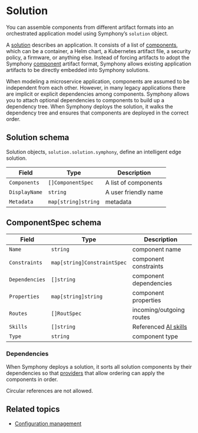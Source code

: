 # Solution

You can assemble components from different artifact formats into an orchestrated application model using Symphony’s `solution` object.

A [solution](../concepts/unified-object-model/solution.md) describes an application. It consists of a list of [components](../concepts/unified-object-model/solution.md#componentspec), which can be a container, a Helm chart, a Kubernetes artifact file, a security policy, a firmware, or anything else. Instead of forcing artifacts to adopt the Symphony [component](../concepts/unified-object-model/solution.md#componentspec) artifact format, Symphony allows existing application artifacts to be directly embedded into Symphony solutions.

When modeling a microservice application, components are assumed to be independent from each other. However, in many legacy applications there are implicit or explicit dependencies among components. Symphony allows you to attach optional dependencies to components to build up a dependency tree. When Symphony deploys the solution, it walks the dependency tree and ensures that components are deployed in the correct order.

## Solution schema

Solution objects, `solution.solution.symphony`, define an intelligent edge solution.

| Field | Type | Description |
|--------|--------|--------|
| `Components`| `[]ComponentSpec` | A list of components |
| `DisplayName` | `string` | A user friendly name |
| `Metadata` | `map[string]string` | metadata |

## ComponentSpec schema

| Field | Type | Description |
|--------|--------|--------|
| `Name`| `string` | component name | 
| `Constraints` | `map[string]ConstraintSpec` | component constraints |
| `Dependencies` | `[]string` | component dependencies |
| `Properties` | `map[string]string` | component properties |
| `Routes` | `[]RoutSpec` | incoming/outgoing routes |
| `Skills` | `[]string` | Referenced [AI skills](./ai-skill.md) |
| `Type` | `string` | component type |

### Dependencies

When Symphony deploys a solution, it sorts all solution components by their dependencies so that [providers](../providers/_overview.md) that allow ordering can apply the components in order.

Circular references are not allowed.

## Related topics

* [Configuration management](../../configuration-management/_overview.md)
